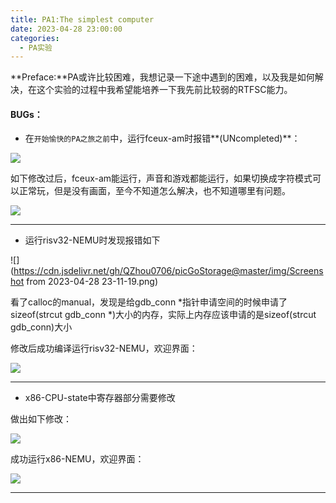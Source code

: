 ```yaml
---
title: PA1:The simplest computer
date: 2023-04-28 23:00:00
categories:
  - PA实验
---
```


**Preface:**PA或许比较困难，我想记录一下途中遇到的困难，以及我是如何解决，在这个实验的过程中我希望能培养一下我先前比较弱的RTFSC能力。

<!--more-->

#### BUGs：

- 在`开始愉快的PA之旅之前`中，运行fceux-am时报错**(UNcompleted)**：

![](https://cdn.jsdelivr.net/gh/QZhou0706/picGoStorage@master/img/image-20230502191442346.png)

如下修改过后，fceux-am能运行，声音和游戏都能运行，如果切换成字符模式可以正常玩，但是没有画面，至今不知道怎么解决，也不知道哪里有问题。

![](https://cdn.jsdelivr.net/gh/QZhou0706/picGoStorage@master/img/image-20230502195059434.png)

---

- 运行risv32-NEMU时发现报错如下

![](https://cdn.jsdelivr.net/gh/QZhou0706/picGoStorage@master/img/Screenshot from 2023-04-28 23-11-19.png)

看了calloc的manual，发现是给gdb_conn \*指针申请空间的时候申请了sizeof(strcut gdb_conn \*)大小的内存，实际上内存应该申请的是sizeof(strcut gdb_conn)大小

修改后成功编译运行risv32-NEMU，欢迎界面：

![](https://cdn.jsdelivr.net/gh/QZhou0706/picGoStorage@master/img/image-20230428232022537.png)

---

- x86-CPU-state中寄存器部分需要修改

做出如下修改：

![](https://cdn.jsdelivr.net/gh/QZhou0706/picGoStorage@master/img/image-20230502192612669.png)

成功运行x86-NEMU，欢迎界面：

![](https://cdn.jsdelivr.net/gh/QZhou0706/picGoStorage@master/img/image-20230502193010338.png)

---

